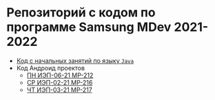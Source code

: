 # Репозиторий с кодом по программе Samsung MDev 2021-2022

* [Код с начальных занятий по языку `Java`](JavaSources)
* Код Андроид проектов
  * [ПН ИЭП-06-21 МР-212](AndroidProjects\iep0621)
  * [СР ИЭП-02-21 МР-216](AndroidProjects\iep0221)
  * [ЧТ ИЭП-03-21 МР-217](AndroidProjects\iep0321)

